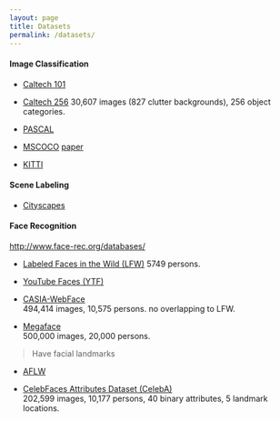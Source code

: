 ```yaml
---
layout: page
title: Datasets
permalink: /datasets/
---
```


#### Image Classification

* [Caltech 101](http://www.vision.caltech.edu/Image_Datasets/Caltech101/)
* [Caltech 256](http://www.vision.caltech.edu/Image_Datasets/Caltech256/)
    30,607 images (827 clutter backgrounds), 256 object categories.

* [PASCAL](http://host.robots.ox.ac.uk/pascal/VOC/)
* [MSCOCO](http://mscoco.org/) [paper](http://arxiv.org/abs/1405.0312)


* [KITTI](http://www.cvlibs.net/datasets/kitti/)

#### Scene Labeling

* [Cityscapes](https://www.cityscapes-dataset.com/)


#### Face Recognition  

http://www.face-rec.org/databases/

* [Labeled Faces in the Wild (LFW)](http://vis-www.cs.umass.edu/lfw/)
    5749 persons.

* [YouTube Faces (YTF)]()


* [CASIA-WebFace](http://www.cbsr.ia.ac.cn/english/CASIA-WebFace-Database.html)  
    494,414 images, 10,575 persons. no overlapping to LFW.


* [Megaface]()  
    500,000 images, 20,000 persons.  

> Have facial landmarks

* [AFLW]()

* [CelebFaces Attributes Dataset (CelebA)](http://mmlab.ie.cuhk.edu.hk/projects/CelebA.html)  
    202,599 images, 10,177 persons, 40 binary attributes, 5 landmark locations.